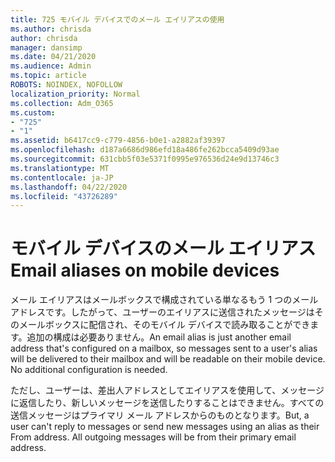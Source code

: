 ```yaml
---
title: 725 モバイル デバイスでのメール エイリアスの使用
ms.author: chrisda
author: chrisda
manager: dansimp
ms.date: 04/21/2020
ms.audience: Admin
ms.topic: article
ROBOTS: NOINDEX, NOFOLLOW
localization_priority: Normal
ms.collection: Adm_O365
ms.custom:
- "725"
- "1"
ms.assetid: b6417cc9-c779-4856-b0e1-a2882af39397
ms.openlocfilehash: d187a6686d986efd18a486fe262bcca5409d93ae
ms.sourcegitcommit: 631cbb5f03e5371f0995e976536d24e9d13746c3
ms.translationtype: MT
ms.contentlocale: ja-JP
ms.lasthandoff: 04/22/2020
ms.locfileid: "43726289"
---
```

# <a name="email-aliases-on-mobile-devices"></a><span data-ttu-id="1acaa-102">モバイル デバイスのメール エイリアス</span><span class="sxs-lookup"><span data-stu-id="1acaa-102">Email aliases on mobile devices</span></span>

<span data-ttu-id="1acaa-p101">メール エイリアスはメールボックスで構成されている単なるもう 1 つのメール アドレスです。したがって、ユーザーのエイリアスに送信されたメッセージはそのメールボックスに配信され、そのモバイル デバイスで読み取ることができます。追加の構成は必要ありません。</span><span class="sxs-lookup"><span data-stu-id="1acaa-p101">An email alias is just another email address that's configured on a mailbox, so messages sent to a user's alias will be delivered to their mailbox and will be readable on their mobile device. No additional configuration is needed.</span></span>

<span data-ttu-id="1acaa-p102">ただし、ユーザーは、差出人アドレスとしてエイリアスを使用して、メッセージに返信したり、新しいメッセージを送信したりすることはできません。すべての送信メッセージはプライマリ メール アドレスからのものとなります。</span><span class="sxs-lookup"><span data-stu-id="1acaa-p102">But, a user can't reply to messages or send new messages using an alias as their From address. All outgoing messages will be from their primary email address.</span></span>

